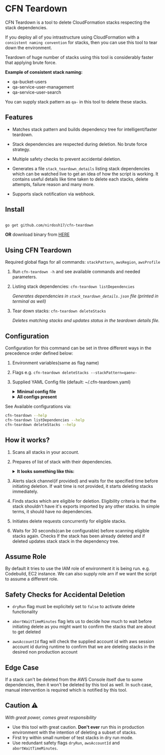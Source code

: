 # CFN Teardown

CFN Teardown is a tool to delete  CloudFormation stacks respecting the stack dependencies.

If you deploy all of you intrastructure using CloudFormation with a `consistent naming convention` for stacks, then you can use this tool to tear down the environment.

Teardown of huge number of stacks using this tool is considerably faster that applying brute force.

**Example of consistent stack naming:**

- qa-bucket-users
- qa-service-user-management
- qa-service-user-search

You can supply stack pattern as `qa-` in this tool to delete these stacks.


## Features

- Matches stack pattern and builds dependency tree for intelligent/faster teardown.

- Stack dependencies are respected during deletion. No brute force strategy.

- Multiple safety checks to prevent accidental deletion.

- Generates a file `stack_teardown_details` listing stack dependencies which can be watched live to get an idea of how the script is working. It contains useful details like time taken to delete each stacks, delete attempts, failure reason and many more.

- Supports slack notification via webhook.


## Install

```bash

go get github.com/nirdosh17/cfn-teardown

```

**OR** download binary from [HERE](https://github.com/nirdosh17/cfn-teardown/releases)



## Using CFN Teardown

Required global flags for all commands: `stackPattern`, `awsRegion`, `awsProfile`

1. Run `cfn-teardown -h` and see available commands and needed parameters.

2. Listing stack dependencies: `cfn-teardown listDependencies`

	_Generates dependencies in  `stack_teardown_details.json` file (printed in terminal as well)_

2. Tear down stacks: `cfn-teardown deleteStacks`

	_Deletes matching stacks and updates status in the teardown details file._



## Configuration

Configuration for this command can be set in three different ways in the precedence order defined below:
1. Environment variables(same as flag name)
2. Flags e.g. `cfn-teardown deleteStacks --stackPattern=qaenv-`
3. Supplied YAML Config file (default: ~/.cfn-teardown.yaml)
    <details>
    <summary><b>Minimal config file</b></summary>

    ```yaml
    awsRegion: us-east-1
    awsProfile: staging
    stackPattern: qa-
    ```
    </details>
    <details>
    <summary><b>All configs present</b></summary>

    ```yaml
    awsRegion: us-east-1
    awsProfile: staging
    awsAccountId: 121212121212
    stackPattern: qa-
    abortWaitTimeMinutes: 20
    stackWaitTimeSeconds: 30
    maxDeleteRetryCount: 5
    notificationWebhookURL: https://hooks.slack.com/services/dummy/dummy/long_hash
    roleARN: <arn>
    dryRun: false
    ```
    </details>

See Available configurations via:

```bash
cfn-teardown --help
cfn-teardown listDependencies --help
cfn-teardown deleteStacks --help
```

## How it works?

1. Scans all stacks in your account.

2. Prepares of list of stack with their dependencies.

    <details>
    <summary><b>It looks something like this:</b></summary>

      ```json
      {
        "staging-bucket-archived-items": {
          "StackName": "staging-bucket-archived-items",
          "Status": "CREATE_COMPLETE",
          "StackStatusReason": "",
          "DeleteStartedAt": "2021-02-07T03:35:43Z",
          "DeleteCompletedAt": "",
          "DeletionTimeInMinutes": "",
          "DeleteAttempt": 0,
          "Exports": [
            "staging:ItemsArchiveBucket",
            "staging:ItemsArchiveBucketArn"
          ],
          "ActiveImporterStacks": {
            "staging-products-service": {}
          },
          "CFNConsoleLink": "https://console.aws.amazon.com/cloudformation/home?region=us-east-1#/stacks/stackinfo?stackId=staging-bucket-archived-items"
        },
        "staging-products-service": {
          "StackName": "staging-products-service",
          "Status": "CREATE_COMPLETE",
          "StackStatusReason": "",
          "DeleteStartedAt": "2021-02-07T03:30:54Z",
          "DeleteCompletedAt": "",
          "DeletionTimeInMinutes": "",
          "DeleteAttempt": 0,
          "Exports": [
            "staging:ProductsServiceEndpoint"
          ],
          "ActiveImporterStacks": {},
          "CFNConsoleLink": "https://console.aws.amazon.com/cloudformation/home?region=us-east-1#/stacks/stackinfo?stackId=staging-products-service"
        }
      }
      ```
    </details>

3. Alerts slack channel(if provided) and waits for the specified time before initiating deletion. If wait time is not provided, it starts deleting stacks immediately.

4. Finds stacks which are eligible for deletion. Eligibility criteria is that the stack shouldn't have it's exports imported by any other stacks. In simple terms, it should have no dependencies.

5. Initiates delete requests concurrently for eligible stacks.

6. Waits for 30 seconds(can be configurable) before scanning eligible stacks again. Checks If the stack has been already deleted and if deleted updates stack stack in the dependency tree.



## Assume Role

By default it tries to use the IAM role of environment it is being run. e.g. Codebuild, EC2 instance. We can also supply role arn if we want the script to assume a different role.



## Safety Checks for Accidental Deletion

- `dryRun` flag must be explicitely set to `false` to activate delete functionality

- `abortWaitTimeMinutes` flag lets us to decide how much to wait before initiating delete as you might want to confirm the stacks that are about to get deleted

- `awsAccountId` flag will check the supplied account id with aws session account id during runtime to confirm that we are deleting stacks in the desired non production account


## Edge Case
If a stack can't be deleted from the AWS Console itself due to some dependencies, then it won't be deleted by this tool as well. In such case, manual intervention is required which is notified by this tool.


## Caution :warning:
_With great power, comes great responsibility_

- Use this tool with great caution. **Don't ever** run this in production environment with the intention of deleting a subset of stacks.
- First try within small number of test stacks in dry run mode.
- Use redundant safety flags `dryRun`, `awsAccountId` and `abortWaitTimeMinutes`.
